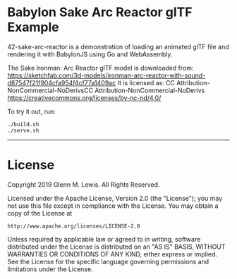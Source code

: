 # Babylon Sake Arc Reactor glTF Example

42-sake-arc-reactor is a demonstration of loading an animated
glTF file and rendering it with BabylonJS using Go and WebAssembly.

The Sake Ironman: Arc Reactor glTF model is downloaded from:
https://sketchfab.com/3d-models/ironman-arc-reactor-with-sound-d87547f21f904cfa954f4cf77a1409ac
It is licensed as: CC Attribution-NonCommercial-NoDerivsCC Attribution-NonCommercial-NoDerivs
https://creativecommons.org/licenses/by-nc-nd/4.0/

To try it out, run:

```
./build.sh
./serve.sh
```

---

# License

Copyright 2019 Glenn M. Lewis. All Rights Reserved.

Licensed under the Apache License, Version 2.0 (the "License");
you may not use this file except in compliance with the License.
You may obtain a copy of the License at

    http://www.apache.org/licenses/LICENSE-2.0

Unless required by applicable law or agreed to in writing, software
distributed under the License is distributed on an "AS IS" BASIS,
WITHOUT WARRANTIES OR CONDITIONS OF ANY KIND, either express or implied.
See the License for the specific language governing permissions and
limitations under the License.
